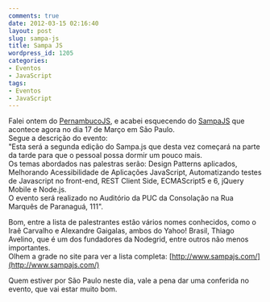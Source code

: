 ```yaml
---
comments: true
date: 2012-03-15 02:16:40
layout: post
slug: sampa-js
title: Sampa JS
wordpress_id: 1205
categories:
- Eventos
- JavaScript
tags:
- Eventos
- JavaScript
---
```


Falei ontem do [PernambucoJS](http://www.pernambucojs.com), e acabei esquecendo do [SampaJS](http://www.sampajs.com/) que acontece agora no dia 17 de Março em São Paulo.  
Segue a descrição do evento:  
"Esta será a segunda edição do Sampa.js que desta vez começará na parte da tarde para que o pessoal possa dormir um pouco mais.  
Os temas abordados nas palestras serão: Design Patterns aplicados, Melhorando Acessibilidade de Aplicações JavaScript, Automatizando testes de Javascript no front-end, REST Client Side, ECMAScript5 e 6, jQuery Mobile e Node.js.  
O evento será realizado no Auditório da PUC da Consolação na Rua Marquês de Paranaguá, 111".  

Bom, entre a lista de palestrantes estão vários nomes conhecidos, como o Iraê Carvalho e Alexandre Gaigalas, ambos do Yahoo! Brasil, Thiago Avelino, que é um dos fundadores da Nodegrid, entre outros não menos importantes.  
Olhem a grade no site para ver a lista completa: [http://www.sampajs.com/](http://www.sampajs.com/)  

Quem estiver por São Paulo neste dia, vale a pena dar uma conferida no evento, que vai estar muito bom.